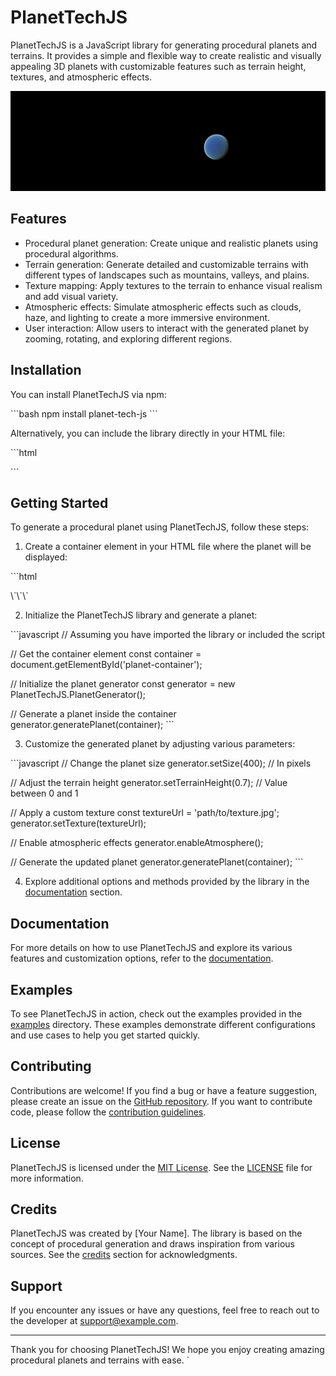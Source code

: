 # PlanetTechJS

PlanetTechJS is a JavaScript library for generating procedural planets and terrains. It provides a simple and flexible way to create realistic and visually appealing 3D planets with customizable features such as terrain height, textures, and atmospheric effects.


![Example Planet](./public/example-planet.png)


## Features

- Procedural planet generation: Create unique and realistic planets using procedural algorithms.
- Terrain generation: Generate detailed and customizable terrains with different types of landscapes such as mountains, valleys, and plains.
- Texture mapping: Apply textures to the terrain to enhance visual realism and add visual variety.
- Atmospheric effects: Simulate atmospheric effects such as clouds, haze, and lighting to create a more immersive environment.
- User interaction: Allow users to interact with the generated planet by zooming, rotating, and exploring different regions.

## Installation

You can install PlanetTechJS via npm:

\`\`\`bash
npm install planet-tech-js
\`\`\`

Alternatively, you can include the library directly in your HTML file:

\`\`\`html
<script src="path/to/planet-tech-js.min.js"></script>
\`\`\`

## Getting Started

To generate a procedural planet using PlanetTechJS, follow these steps:

1. Create a container element in your HTML file where the planet will be displayed:

\`\`\`html
<div id="planet-container"></div>
\`\`\`

2. Initialize the PlanetTechJS library and generate a planet:

\`\`\`javascript
// Assuming you have imported the library or included the script

// Get the container element
const container = document.getElementById('planet-container');

// Initialize the planet generator
const generator = new PlanetTechJS.PlanetGenerator();

// Generate a planet inside the container
generator.generatePlanet(container);
\`\`\`

3. Customize the generated planet by adjusting various parameters:

\`\`\`javascript
// Change the planet size
generator.setSize(400); // In pixels

// Adjust the terrain height
generator.setTerrainHeight(0.7); // Value between 0 and 1

// Apply a custom texture
const textureUrl = 'path/to/texture.jpg';
generator.setTexture(textureUrl);

// Enable atmospheric effects
generator.enableAtmosphere();

// Generate the updated planet
generator.generatePlanet(container);
\`\`\`

4. Explore additional options and methods provided by the library in the [documentation](#documentation) section.

## Documentation

For more details on how to use PlanetTechJS and explore its various features and customization options, refer to the [documentation](https://link-to-documentation).

## Examples

To see PlanetTechJS in action, check out the examples provided in the [examples](https://link-to-examples) directory. These examples demonstrate different configurations and use cases to help you get started quickly.

## Contributing

Contributions are welcome! If you find a bug or have a feature suggestion, please create an issue on the [GitHub repository](https://link-to-repository). If you want to contribute code, please follow the [contribution guidelines](https://link-to-contribution-guidelines).

## License

PlanetTechJS is licensed under the [MIT License](https://opensource.org/licenses/MIT). See the [LICENSE](https://link-to-license) file for more information.

## Credits

PlanetTechJS was created by [Your Name]. The library is based on the concept of procedural generation and draws inspiration from various sources. See the [credits](https://link-to-credits) section for acknowledgments.

## Support

If you encounter any issues or have any questions, feel free to reach out to the developer at [support@example.com](mailto:support@example.com).

---

Thank you for choosing PlanetTechJS! We hope you enjoy creating amazing procedural planets and terrains with ease.
`
